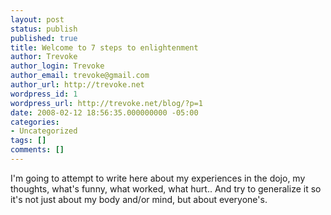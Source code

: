 ```yaml
---
layout: post
status: publish
published: true
title: Welcome to 7 steps to enlightenment
author: Trevoke
author_login: Trevoke
author_email: trevoke@gmail.com
author_url: http://trevoke.net
wordpress_id: 1
wordpress_url: http://trevoke.net/blog/?p=1
date: 2008-02-12 18:56:35.000000000 -05:00
categories:
- Uncategorized
tags: []
comments: []
---
```

I'm going to attempt to write here about my experiences in the dojo, my thoughts, what's funny, what worked, what hurt.. And try to generalize it so it's not just about my body and/or mind, but about everyone's.
